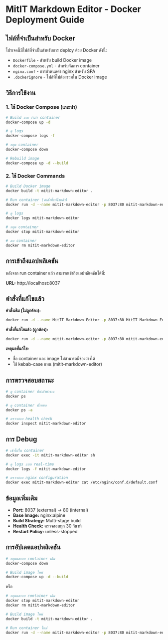 # MitIT Markdown Editor - Docker Deployment Guide

## ไฟล์ที่จำเป็นสำหรับ Docker

โปรเจคนี้มีไฟล์ที่จำเป็นสำหรับการ deploy ด้วย Docker ดังนี้:

- `Dockerfile` - สำหรับ build Docker image
- `docker-compose.yml` - สำหรับจัดการ container
- `nginx.conf` - การกำหนดค่า nginx สำหรับ SPA
- `.dockerignore` - ไฟล์ที่ไม่ต้องรวมใน Docker image

## วิธีการใช้งาน

### 1. ใช้ Docker Compose (แนะนำ)

```bash
# Build และ run container
docker-compose up -d

# ดู logs
docker-compose logs -f

# หยุด container
docker-compose down

# Rebuild image
docker-compose up -d --build
```

### 2. ใช้ Docker Commands

```bash
# Build Docker image
docker build -t mitit-markdown-editor .

# Run container (คำสั่งที่แก้ไขแล้ว)
docker run -d --name mitit-markdown-editor -p 8037:80 mitit-markdown-editor

# ดู logs
docker logs mitit-markdown-editor

# หยุด container
docker stop mitit-markdown-editor

# ลบ container
docker rm mitit-markdown-editor
```

## การเข้าถึงแอปพลิเคชัน

หลังจาก run container แล้ว สามารถเข้าถึงแอปพลิเคชันได้ที่:

**URL:** http://localhost:8037

## คำสั่งที่แก้ไขแล้ว

**คำสั่งเดิม (ไม่ถูกต้อง):**
```bash
docker run -d --name MitIT Markdown Editor -p 8037:80 MitIT Markdown Editor
```

**คำสั่งที่แก้ไขแล้ว (ถูกต้อง):**
```bash
docker run -d --name mitit-markdown-editor -p 8037:80 mitit-markdown-editor
```

**เหตุผลที่แก้ไข:**
- ชื่อ container และ image ไม่สามารถมีช่องว่างได้
- ใช้ kebab-case แทน (mitit-markdown-editor)

## การตรวจสอบสถานะ

```bash
# ดู container ที่กำลังทำงาน
docker ps

# ดู container ทั้งหมด
docker ps -a

# ตรวจสอบ health check
docker inspect mitit-markdown-editor
```

## การ Debug

```bash
# เข้าไปใน container
docker exec -it mitit-markdown-editor sh

# ดู logs แบบ real-time
docker logs -f mitit-markdown-editor

# ตรวจสอบ nginx configuration
docker exec mitit-markdown-editor cat /etc/nginx/conf.d/default.conf
```

## ข้อมูลเพิ่มเติม

- **Port:** 8037 (external) → 80 (internal)
- **Base Image:** nginx:alpine
- **Build Strategy:** Multi-stage build
- **Health Check:** ตรวจสอบทุก 30 วินาที
- **Restart Policy:** unless-stopped

## การอัปเดตแอปพลิเคชัน

```bash
# หยุดและลบ container เดิม
docker-compose down

# Build image ใหม่
docker-compose up -d --build
```

หรือ

```bash
# หยุดและลบ container เดิม
docker stop mitit-markdown-editor
docker rm mitit-markdown-editor

# Build image ใหม่
docker build -t mitit-markdown-editor .

# Run container ใหม่
docker run -d --name mitit-markdown-editor -p 8037:80 mitit-markdown-editor
```